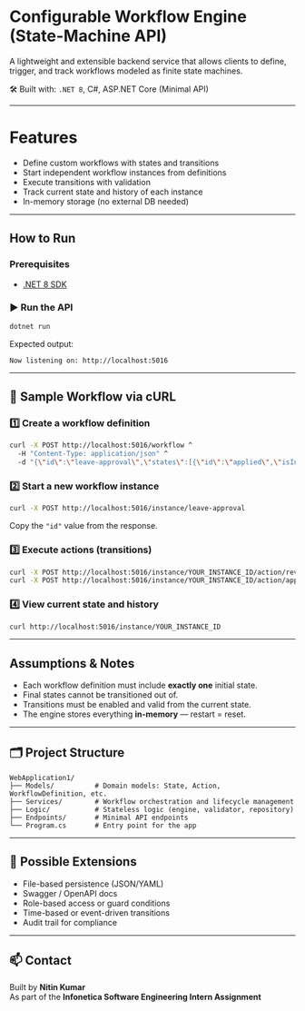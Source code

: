 
# Configurable Workflow Engine (State-Machine API)

A lightweight and extensible backend service that allows clients to define, trigger, and track workflows modeled as finite state machines.

🛠️ Built with: `.NET 8`, C#, ASP.NET Core (Minimal API)

---

# Features

-  Define custom workflows with states and transitions
-  Start independent workflow instances from definitions
-  Execute transitions with validation
-  Track current state and history of each instance
-  In-memory storage (no external DB needed)

---

## How to Run

### Prerequisites

- [.NET 8 SDK](https://dotnet.microsoft.com/en-us/download/dotnet/8.0)

### ▶️ Run the API

```bash
dotnet run 
```

Expected output:

```
Now listening on: http://localhost:5016
```

---

## 🔁 Sample Workflow via cURL

### 1️⃣ Create a workflow definition

```bash
curl -X POST http://localhost:5016/workflow ^
  -H "Content-Type: application/json" ^
  -d "{\"id\":\"leave-approval\",\"states\":[{\"id\":\"applied\",\"isInitial\":true,\"isFinal\":false,\"enabled\":true},{\"id\":\"reviewed\",\"isInitial\":false,\"isFinal\":false,\"enabled\":true},{\"id\":\"approved\",\"isInitial\":false,\"isFinal\":true,\"enabled\":true}],\"actions\":[{\"id\":\"review\",\"enabled\":true,\"fromStates\":[\"applied\"],\"toState\":\"reviewed\"},{\"id\":\"approve\",\"enabled\":true,\"fromStates\":[\"reviewed\"],\"toState\":\"approved\"}]}"
```

### 2️⃣ Start a new workflow instance

```bash
curl -X POST http://localhost:5016/instance/leave-approval
```

Copy the `"id"` value from the response.

### 3️⃣ Execute actions (transitions)

```bash
curl -X POST http://localhost:5016/instance/YOUR_INSTANCE_ID/action/review
curl -X POST http://localhost:5016/instance/YOUR_INSTANCE_ID/action/approve
```

### 4️⃣ View current state and history

```bash
curl http://localhost:5016/instance/YOUR_INSTANCE_ID
```

---

## Assumptions & Notes

- Each workflow definition must include **exactly one** initial state.
- Final states cannot be transitioned out of.
- Transitions must be enabled and valid from the current state.
- The engine stores everything **in-memory** — restart = reset.

---

## 🗂️ Project Structure

```
WebApplication1/
├── Models/          # Domain models: State, Action, WorkflowDefinition, etc.
├── Services/        # Workflow orchestration and lifecycle management
├── Logic/           # Stateless logic (engine, validator, repository)
├── Endpoints/       # Minimal API endpoints
└── Program.cs       # Entry point for the app
```

---

## 🔧 Possible Extensions

- File-based persistence (JSON/YAML)
- Swagger / OpenAPI docs
- Role-based access or guard conditions
- Time-based or event-driven transitions
- Audit trail for compliance

---

## 📫 Contact

Built by **Nitin Kumar**  
As part of the **Infonetica Software Engineering Intern Assignment**
